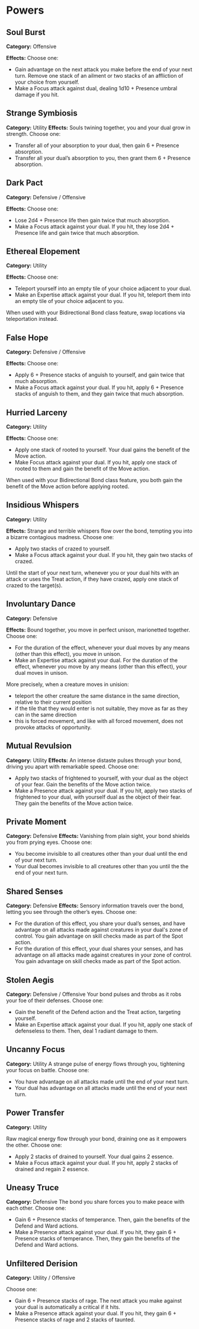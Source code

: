 # Powers

## Soul Burst

**Category:** Offensive

**Effects:** Choose one:

- Gain advantage on the next attack you make before the end of your next turn. Remove one stack of an ailment or two stacks of an affliction of your choice from yourself.
- Make a Focus attack against dual, dealing 1d10 + Presence umbral damage if you hit.

## Strange Symbiosis

**Category:** Utility
**Effects:** Souls twining together, you and your dual grow in strength. Choose one:

- Transfer all of your absorption to your dual, then gain 6 + Presence absorption.
- Transfer all your dual’s absorption to you, then grant them 6 + Presence absorption.

## Dark Pact

**Category:** Defensive / Offensive

**Effects:** Choose one:

- Lose 2d4 + Presence life then gain twice that much absorption.
- Make a Focus attack against your dual. If you hit, they lose 2d4 + Presence life and gain twice that much absorption.

## Ethereal Elopement

**Category:** Utility

**Effects:** Choose one:

- Teleport yourself into an empty tile of your choice adjacent to your dual.
- Make an Expertise attack against your dual. If you hit, teleport them into an empty tile of your choice adjacent to you.

When used with your Bidirectional Bond class feature, swap locations via teleportation instead.

## False Hope

**Category:** Defensive / Offensive

**Effects:** Choose one:

- Apply 6 + Presence stacks of anguish to yourself, and gain twice that much absorption.
- Make a Focus attack against your dual. If you hit, apply 6 + Presence stacks of anguish to them, and they gain twice that much absorption.

## Hurried Larceny

**Category:** Utility

**Effects:** Choose one:

- Apply one stack of rooted to yourself. Your dual gains the benefit of the Move action.
- Make Focus attack against your dual. If you hit, apply one stack of rooted to them and gain the benefit of the Move action.

When used with your Bidirectional Bond class feature, you both gain the benefit of the Move action before applying rooted.

## Insidious Whispers

**Category:** Utility

**Effects:** Strange and terrible whispers flow over the bond, tempting you into a bizarre contagious madness. Choose one:

- Apply two stacks of crazed to yourself.
- Make a Focus attack against your dual. If you hit, they gain two stacks of crazed.

Until the start of your next turn, whenever you or your dual hits with an attack or uses the Treat action, if they have crazed, apply one stack of crazed to the target(s).

## Involuntary Dance

**Category:** Defensive

**Effects:** Bound together, you move in perfect unison, marionetted together. Choose one:

- For the duration of the effect, whenever your dual moves by any means (other than this effect), you move in unison.
- Make an Expertise attack against your dual. For the duration of the effect, whenever you move by any means (other than this effect), your dual moves in unison.

More precisely, when a creature moves in unision:

- teleport the other creature the same distance in the same direction, relative to their current position
- if the tile that they would enter is not suitable, they move as far as they can in the same direction
- this is forced movement, and like with all forced movement, does not provoke attacks of opportunity.

## Mutual Revulsion

**Category:** Utility
**Effects:** An intense distaste pulses through your bond, driving you apart with remarkable speed. Choose one:

- Apply two stacks of frightened to yourself, with your dual as the object of your fear. Gain the benefits of the Move action twice.
- Make a Presence attack against your dual. If you hit, apply two stacks of frightened to your dual, with yourself dual as the object of their fear. They gain the benefits of the Move action twice.

## Private Moment

**Category:** Defensive
**Effects:**  Vanishing from plain sight, your bond shields you from prying eyes. Choose one:

- You become invisible to all creatures other than your dual until the end of your next turn.
- Your dual becomes invisible to all creatures other than you until the the end of your next turn.

## Shared Senses

**Category:** Defensive
**Effects:** Sensory information travels over the bond, letting you see through the other’s eyes. Choose one:

- For the duration of this effect, you share your dual’s senses, and have advantage on all attacks made against creatures in your dual's zone of control. You gain advantage on skill checks made as part of the Spot action.
- For the duration of this effect, your dual shares your senses, and has advantage on all attacks made against creatures in your zone of control. You gain advantage on skill checks made as part of the Spot action.

## Stolen Aegis

**Category:** Defensive / Offensive
Your bond pulses and throbs as it robs your foe of their defenses. Choose one:

- Gain the benefit of the Defend action and the Treat action, targeting yourself.
- Make an Expertise attack against your dual. If you hit, apply one stack of defenseless to them. Then, deal 1 radiant damage to them.

## Uncanny Focus

**Category:** Utility
A strange pulse of energy flows through you, tightening your focus on battle. Choose one:

- You have advantage on all attacks made until the end of your next turn.
- Your dual has advantage on all attacks made until the end of your next turn.

## Power Transfer

**Category:** Utility

Raw magical energy flow through your bond, draining one as it empowers the other.
Choose one:

- Apply 2 stacks of drained to yourself. Your dual gains 2 essence.
- Make a Focus attack against your dual. If you hit, apply 2 stacks of drained and regain 2 essence.

## Uneasy Truce

**Category:** Defensive
The bond you share forces you to make peace with each other. Choose one:

- Gain 6 + Presence stacks of temperance. Then, gain the benefits of the Defend and Ward actions.
- Make a Presence attack against your dual. If you hit, they gain 6 + Presence stacks of temperance. Then, they gain the benefits of the Defend and Ward actions.

## Unfiltered Derision

**Category:** Utility / Offensive

Choose one:

- Gain 6 + Presence stacks of rage. The next attack you make against your dual is automatically a critical if it hits.
- Make a Presence attack against your dual. If you hit, they gain 6 + Presence stacks of rage and 2 stacks of taunted.

